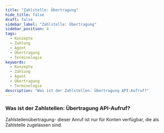 ```yaml
---
title: "Zahlstelle: Übertragung"
hide_title: false
draft: false
sidebar_label: "Zahlstelle: Übertragung"
sidebar_position: 4
tags:
  - Konzepte
  - Zahlung
  - Agent
  - Übertragung
  - Terminologie
keywords:
  - Konzepte
  - Zahlung
  - Agent
  - Übertragung
  - Terminologie
description: "Was ist der Zahlstellen: Übertragung API-Aufruf?"
---
```


### Was ist der Zahlstellen: Übertragung API-Aufruf?

Zahlstellenübertragung- dieser Anruf ist nur für Konten verfügbar, die als Zahlstelle zugelassen sind.
